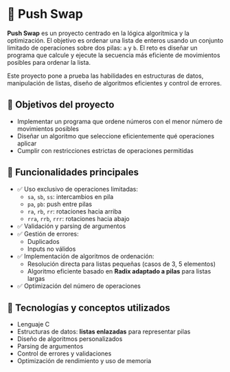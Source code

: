 # 🔄 Push Swap

**Push Swap** es un proyecto centrado en la lógica algorítmica y la optimización. El objetivo es ordenar una lista de enteros usando un conjunto limitado de operaciones sobre dos pilas: `a` y `b`. El reto es diseñar un programa que calcule y ejecute la secuencia más eficiente de movimientos posibles para ordenar la lista.

Este proyecto pone a prueba las habilidades en estructuras de datos, manipulación de listas, diseño de algoritmos eficientes y control de errores.

## 🎯 Objetivos del proyecto

- Implementar un programa que ordene números con el menor número de movimientos posibles
- Diseñar un algoritmo que seleccione eficientemente qué operaciones aplicar
- Cumplir con restricciones estrictas de operaciones permitidas

## 🚀 Funcionalidades principales

- ✅ Uso exclusivo de operaciones limitadas:
  - `sa`, `sb`, `ss`: intercambios en pila
  - `pa`, `pb`: push entre pilas
  - `ra`, `rb`, `rr`: rotaciones hacia arriba
  - `rra`, `rrb`, `rrr`: rotaciones hacia abajo
- ✅ Validación y parsing de argumentos
- ✅ Gestión de errores:
  - Duplicados
  - Inputs no válidos
- ✅ Implementación de algoritmos de ordenación:
  - Resolución directa para listas pequeñas (casos de 3, 5 elementos)
  - Algoritmo eficiente basado en **Radix adaptado a pilas** para listas largas
- ✅ Optimización del número de operaciones

## 🧠 Tecnologías y conceptos utilizados

- Lenguaje C
- Estructuras de datos: **listas enlazadas** para representar pilas
- Diseño de algoritmos personalizados
- Parsing de argumentos
- Control de errores y validaciones
- Optimización de rendimiento y uso de memoria
